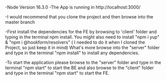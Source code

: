 -Node Version 16.3.0 -The App is running in http://localhost:3000/

-I would recommend that you clone the project and then browse into the master branch

-First install the dependencies for the FE by browsing to 'client' folder and typing in the terminal npm install. You might also need to install "npm i yup" & "npm i @hookform/resolvers" ( I needed to do it when I cloned the Project, so just keep it in mind) What's more browse into the "server" folder and type in the terminal "npm install" to install any dependencies.

-To start the application please browse to the "server" folder and type in the terminal "npm start" to start the BE and also browse to the "client" folder and type in the terminal "npm start" to start the FE.
